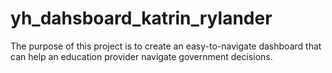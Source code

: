# yh_dahsboard_katrin_rylander
The purpose of this project is to create an easy-to-navigate dashboard that can help an education provider navigate government decisions.
